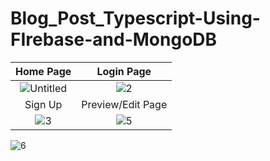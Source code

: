 # Blog_Post_Typescript-Using-FIrebase-and-MongoDB
Home Page            |  Login Page
:-------------------------:|:-------------------------:
![Untitled](https://user-images.githubusercontent.com/53113836/128878150-f37c9857-aa66-4e4d-9aa6-56f190b22355.png)|  ![2](https://user-images.githubusercontent.com/53113836/128878214-ee6f2bde-eb72-4178-b3bb-1783a93ca6a5.png)
Sign Up           |  Preview/Edit Page
![3](https://user-images.githubusercontent.com/53113836/128878287-8b1f88cc-a96c-44dc-b4e4-d6daef94d4d2.png)|![5](https://user-images.githubusercontent.com/53113836/128878417-d8d37571-54c4-4d65-9124-85c62339c05f.png)
![6](https://user-images.githubusercontent.com/53113836/128885891-f811ac9c-7626-4b91-9615-0909505d950f.png)
